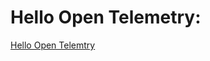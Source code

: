 
# Hello Open Telemetry:
 [Hello Open Telemtry](https://github.com/juanluelguerre/open-telemetry/tree/main/HelloOpenTelemetry)
